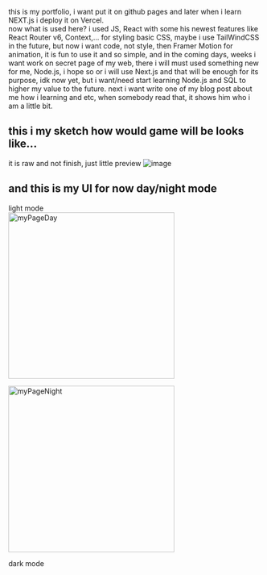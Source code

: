 
this is my portfolio, i want put it on github pages and later when i learn NEXT.js i deploy it on Vercel.  
now what is used here? i used JS, React with some his newest features like React Router v6, Context,... for styling basic CSS, maybe i use TailWindCSS in the future, but now i want code, not style, then Framer Motion for animation, it is fun to use it and so simple, and in the coming days, weeks i want work on secret page of my web, there i will must used something new for me, Node.js, i hope so or i will use Next.js and that will be enough for its purpose, idk now yet, but i want/need start learning Node.js and SQL to higher my value to the future. next i want write one of my blog post about me how i learning and etc, when somebody read that, it shows him who i am a little bit. 

  ## this i my sketch how would game will be looks like...  
  it is raw and not finish, just little preview
![image](https://github.com/unikorm/portfolio/assets/71944799/0e2016a3-7fff-4d7d-8fcd-cb7406073056)  





## and this is my UI for now day/night mode

light mode  
<img width="330" alt="myPageDay" src="https://github.com/unikorm/portfolio/assets/71944799/671278a1-45fa-4627-9702-08c7db2d5a3b">

<img width="330" alt="myPageNight" src="https://github.com/unikorm/portfolio/assets/71944799/6a0d8b97-7235-4134-b757-a9a5f7a911fc">  

dark mode  
